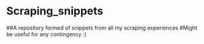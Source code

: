 # Scraping_snippets

##A repository formed of snippets from all my scraping experiences
#Might be useful for any contingency :)
